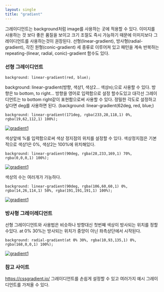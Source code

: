 ```yaml
---
layout: single
title: "gradient"
---
```


그레이디언트는 background처럼 image를 사용하는 곳에 적용할 수 있다.
이미지를 사용하는 것 보다 좋은 품질을 보이고 크기 조절도 즉시 가능하기 때문에 이미지보다 그레이디언트를 사용하는것이 권장된다.
선형(linear-gradient), 방사형(radial-gradient), 각진 원형(conic-gradient) 세 종류로 이루어져 있고 패턴을 계속 반복하는 repeating-(linear, radial, conic)-gradient 함수도 있다.

### 선형 그레이디언트
	background: linear-gradient(red, blue);
background: linear-gradient(방향, 색상1, 색상2... 색상n);으로 사용할 수 있다.
방향은 to bottom, to right... 방향을 영어로 입력함으로 설정 할수도있고
대각선 그레이디언트는 to bottom right같이 표현함으로써 사용할 수 있다.
정밀한 각도로 설정하고 싶다면 deg를 사용하면 된다.  (background: linear-gradient(62deg, red, blue;)

    background: linear-gradient(171deg, rgba(233,28,118,1) 0%, rgba(19,62,112,1) 100%);
[![gradient1](https://github.com/sasimiseo/sasimiseo.github.io/blob/master/_posts/post_images/2023-03-09-gradient1.png?raw=true "gradient1")](https://raw.githubusercontent.com/sasimiseo/sasimiseo.github.io/master/_posts/post_images/2023-03-09-gradient1.png "gradient1")

색상앞에 %를 입력함으로써 색상 정지점의 위치를 설정할 수 있다.
색상정지점은 기본적으로 색상1은 0%, 색상2는 100%에 위치해있다.

    background: linear-gradient(90deg, rgba(28,233,169,1) 70%, rgba(0,0,0,1) 100%);
	
[![gradient1](https://github.com/sasimiseo/sasimiseo.github.io/blob/master/_posts/post_images/2023-03-09-gradient2.png?raw=true "gradient2")](https://raw.githubusercontent.com/sasimiseo/sasimiseo.github.io/master/_posts/post_images/2023-03-09-gradient2.png "gradient2")

색상의 수는 여러개가 가능하다.

	background: linear-gradient(90deg, rgba(106,60,60,1) 0%, rgba(14,26,114,1) 50%, rgba(191,191,191,1) 100%);
	
[![gradient1](https://github.com/sasimiseo/sasimiseo.github.io/blob/master/_posts/post_images/2023-03-09-gradient3.png?raw=true "gradient3")](https://raw.githubusercontent.com/sasimiseo/sasimiseo.github.io/master/_posts/post_images/2023-03-09-gradient3.png "gradient3")

### 방사형 그레이레디언트

선형 그레이디언트와 사용법은 비슷하나 방향대신 첫번째 색상이 방사되는 위치를 정할수있다.
at 0% 30%는 방사되는 위치가 중앙이 아닌 좌측상단에서 시작된다.

	background: radial-gradient(at 0% 30%, rgba(10,93,135,1) 0%, rgba(168,0,0,1) 100%);
	
[![gradient1](https://github.com/sasimiseo/sasimiseo.github.io/blob/master/_posts/post_images/2023-03-09-gradient4.png?raw=true "gradient4")](https://raw.githubusercontent.com/sasimiseo/sasimiseo.github.io/master/_posts/post_images/2023-03-09-gradient4.png "gradient4")

### 참고 사이트
https://cssgradient.io/
그레이디언트를 손쉽게 설정할 수 있고 여러가지 예시 그레이디언트를 가져올 수 있다.

